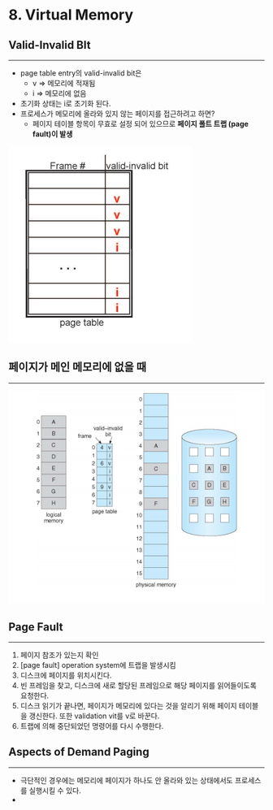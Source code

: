 # 8. Virtual Memory

## Valid-Invalid BIt

---

- page table entry의 valid-invalid bit은
    - v ⇒ 메모리에 적재됨
    - i ⇒ 메모리에 없음
- 초기화 상태는 i로 초기화 된다.
- 프로세스가 메모리에 올라와 있지 않는 페이지를 접근하려고 하면?
    - 페이지 테이블 항목이 무효로 설정 되어 있으므로 **페이지 폴트 트랩 (page fault)이 발생**

![8%20Virtual%20Memory%20c5e2c301da6d46cf9ce085f44aaab3d8/Untitled.png](8%20Virtual%20Memory%20c5e2c301da6d46cf9ce085f44aaab3d8/Untitled.png)

## 페이지가 메인 메모리에 없을 때

---

![8%20Virtual%20Memory%20c5e2c301da6d46cf9ce085f44aaab3d8/Untitled%201.png](8%20Virtual%20Memory%20c5e2c301da6d46cf9ce085f44aaab3d8/Untitled%201.png)

## Page Fault

---

1. 페이지 참조가 있는지 확인
2. [page fault] operation system에 트랩을 발생시킴
3. 디스크에 페이지를 위치시킨다. 
4. 빈 프레임을 찾고, 디스크에 새로 할당된 프레임으로 해당 페이지를 읽어들이도록 요청한다. 
5. 디스크 읽기가 끝나면, 페이지가 메모리에 있다는 것을 알리기 위해 페이지 테이블을 갱신한다. 또한 validation vit를 v로 바꾼다. 
6. 트랩에 의해 중단되었던 명령어를 다시 수행한다. 

## Aspects of Demand Paging

---

- 극단적인 경우에는 메모리에 페이지가 하나도 안 올라와 있는 상태에서도 프로세스를 실행시킬 수 있다.
-
